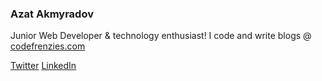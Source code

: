 ### Azat Akmyradov

Junior Web Developer & technology enthusiast! I code and write blogs @ [codefrenzies.com](https://codefrenzies.com)

[Twitter](https://twitter.com/azat_akmyradov)
[LinkedIn](https://www.linkedin.com/in/azat-akmyradov/)
